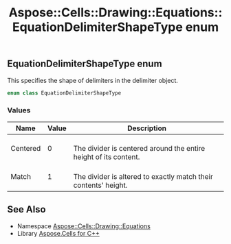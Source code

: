 ﻿---
title: Aspose::Cells::Drawing::Equations::EquationDelimiterShapeType enum
linktitle: EquationDelimiterShapeType
second_title: Aspose.Cells for C++ API Reference
description: 'Aspose::Cells::Drawing::Equations::EquationDelimiterShapeType enum. This specifies the shape of delimiters in the delimiter object in C++.'
type: docs
weight: 2100
url: /cpp/aspose.cells.drawing.equations/equationdelimitershapetype/
---
## EquationDelimiterShapeType enum


This specifies the shape of delimiters in the delimiter object.

```cpp
enum class EquationDelimiterShapeType
```

### Values

| Name | Value | Description |
| --- | --- | --- |
| Centered | 0 | <br>The divider is centered around the entire height of its content. |
| Match | 1 | <br>The divider is altered to exactly match their contents' height. |

## See Also

* Namespace [Aspose::Cells::Drawing::Equations](../)
* Library [Aspose.Cells for C++](../../)
